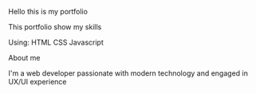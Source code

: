 Hello this is my portfolio

This portfolio show my skills

Using: 
HTML
CSS 
Javascript

About me

I'm a web developer passionate with modern technology and engaged in UX/UI experience
 
